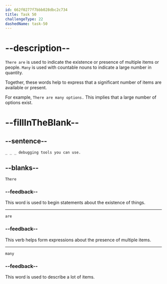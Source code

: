 ```yaml
---
id: 662f0277f7bbb028dbc2c734
title: Task 50
challengeType: 22
dashedName: task-50
---
```


<!--
AUDIO REFERENCE: 
Tom: There are many debugging tools you can use.
-->

# --description--

`There are` is used to indicate the existence or presence of multiple items or people. `Many` is used with countable nouns to indicate a large number in quantity.

Together, these words help to express that a significant number of items are available or present.

For example, `There are many options.` This implies that a large number of options exist.

# --fillInTheBlank--

## --sentence--

`_ _ _ debugging tools you can use.`

## --blanks--

`There`

### --feedback--

This word is used to begin statements about the existence of things.

---

`are`

### --feedback--

This verb helps form expressions about the presence of multiple items.

---

`many`

### --feedback--

This word is used to describe a lot of items.
